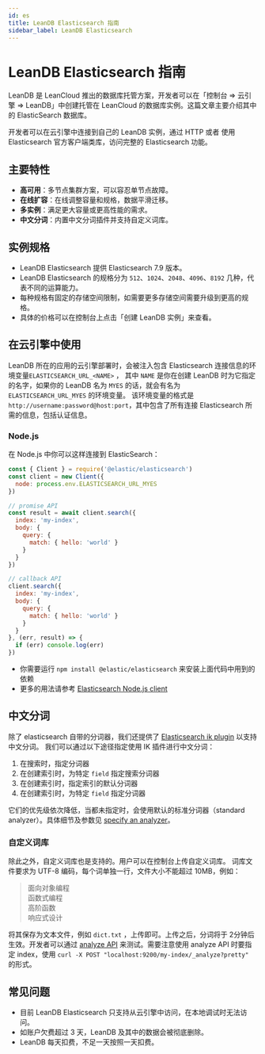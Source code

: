 ```yaml
---
id: es
title: LeanDB Elasticsearch 指南 
sidebar_label: LeanDB Elasticsearch
---
```


# LeanDB Elasticsearch 指南

LeanDB 是 LeanCloud 推出的数据库托管方案，开发者可以在「控制台 => 云引擎 => LeanDB」中创建托管在 LeanCloud 的数据库实例。这篇文章主要介绍其中的 ElasticSearch 数据库。

开发者可以在云引擎中连接到自己的 LeanDB 实例，通过 HTTP 或者 使用 Elasticsearch 官方客户端类库，访问完整的 Elasticsearch 功能。

## 主要特性
* **高可用**：多节点集群方案，可以容忍单节点故障。
* **在线扩容**：在线调整容量和规格，数据平滑迁移。
* **多实例**：满足更大容量或更高性能的需求。
* **中文分词**：内置中文分词插件并支持自定义词库。

## 实例规格
* LeanDB Elasticsearch 提供 Elasticsearch 7.9 版本。
* LeanDB Elasticsearch 的规格分为  `512`、`1024`、`2048`、`4096`、`8192` 几种，代表不同的运算能力。
* 每种规格有固定的存储空间限制，如需要更多存储空间需要升级到更高的规格。
* 具体的价格可以在控制台上点击「创建 LeanDB 实例」来查看。

## 在云引擎中使用
LeanDB 所在的应用的云引擎部署时，会被注入包含 Elasticsearch 连接信息的环境变量`ELASTICSEARCH_URL_<NAME>` ，
其中 `NAME` 是你在创建 LeanDB 时为它指定的名字，如果你的 LeanDB 名为 `MYES` 的话，就会有名为 `ELASTICSEARCH_URL_MYES` 的环境变量。
该环境变量的格式是 `http://username:password@host:port`，其中包含了所有连接 Elasticsearch 所需的信息，包括认证信息。
### Node.js
在 Node.js 中你可以这样连接到 ElasticSearch：
```javascript
const { Client } = require('@elastic/elasticsearch')
const client = new Client({
  node: process.env.ELASTICSEARCH_URL_MYES
})

// promise API
const result = await client.search({
  index: 'my-index',
  body: {
    query: {
      match: { hello: 'world' }
    }
  }
})

// callback API
client.search({
  index: 'my-index',
  body: {
    query: {
      match: { hello: 'world' }
    }
  }
}, (err, result) => {
  if (err) console.log(err)
})
```

* 你需要运行 `npm install @elastic/elasticsearch` 来安装上面代码中用到的依赖
* 更多的用法请参考 [Elasticsearch Node.js client](https://www.elastic.co/guide/en/elasticsearch/client/javascript-api/current/index.html)

## 中文分词
除了 elasticsearch 自带的分词器，我们还提供了 
[Elasticsearch ik plugin](https://github.com/medcl/elasticsearch-analysis-ik) 以支持中文分词。
我们可以通过以下途径指定使用 IK 插件进行中文分词：
1. 在搜索时，指定分词器
2. 在创建索引时，为特定 `field` 指定搜索分词器
3. 在创建索引时，指定索引的默认分词器
4. 在创建索引时，为特定 `field` 指定分词器

它们的优先级依次降低，当都未指定时，会使用默认的标准分词器（standard analyzer）。具体细节及参数见 [specify an analyzer](https://www.elastic.co/guide/en/elasticsearch/reference/7.x/specify-analyzer.html)。

### 自定义词库
除此之外，自定义词库也是支持的。用户可以在控制台上传自定义词库。
词库文件要求为 UTF-8 编码，每个词单独一行，文件大小不能超过 10MB，例如：
> 面向对象编程  
> 函数式编程  
> 高阶函数  
> 响应式设计  

将其保存为文本文件，例如 `dict.txt` ，上传即可。上传之后，分词将于 2分钟后生效。开发者可以通过 [analyze API](https://www.elastic.co/guide/en/elasticsearch/reference/7.x/test-analyzer.html) 来测试。需要注意使用 analyze API 时要指定 index，使用 `curl -X POST "localhost:9200/my-index/_analyze?pretty"` 的形式。

## 常见问题
* 目前 LeanDB Elasticsearch 只支持从云引擎中访问，在本地调试时无法访问。
* 如账户欠费超过 3 天，LeanDB 及其中的数据会被彻底删除。
* LeanDB 每天扣费，不足一天按照一天扣费。
